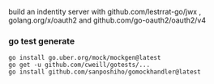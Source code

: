 build an indentity server with github.com/lestrrat-go/jwx , golang.org/x/oauth2 and github.com/go-oauth2/oauth2/v4 

### go test generate
```
go install go.uber.org/mock/mockgen@latest
go get -u github.com/cweill/gotests/...
go install github.com/sanposhiho/gomockhandler@latest
```